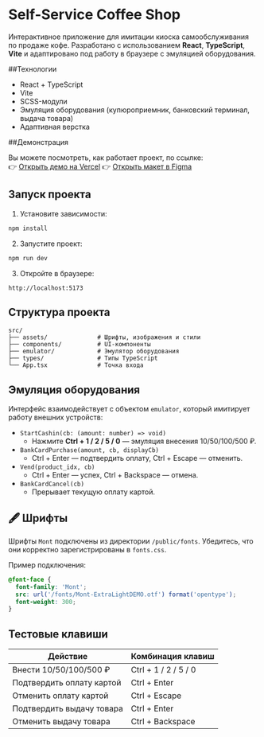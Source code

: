 
# Self-Service Coffee Shop

Интерактивное приложение для имитации киоска самообслуживания по продаже кофе. Разработано с использованием **React**, **TypeScript**, **Vite** и адаптировано под работу в браузере с эмуляцией оборудования.

##Технологии

- React + TypeScript
- Vite
- SCSS-модули
- Эмуляция оборудования (купюроприемник, банковский терминал, выдача товара)
- Адаптивная верстка

##Демонстрация

Вы можете посмотреть, как работает проект, по ссылке:  
👉 [Открыть демо на Vercel](https://vercel.com/nikitas-projects-ad518613/self-service-coffee-shop-js1a)
👉 [Открыть макет в Figma](https://www.figma.com/design/16HWJTBtUov3PkRYNR86M3/Coffee-Shop?node-id=0-1&p=f&t=3i3s6crZ24JQAQ9b-0)

## Запуск проекта

1. Установите зависимости:

```bash
npm install
```

2. Запустите проект:

```bash
npm run dev
```

3. Откройте в браузере:

```
http://localhost:5173
```

## Структура проекта

```
src/
├── assets/              # Шрифты, изображения и стили
├── components/          # UI-компоненты
├── emulator/            # Эмулятор оборудования
├── types/               # Типы TypeScript
└── App.tsx              # Точка входа
```

## Эмуляция оборудования

Интерфейс взаимодействует с объектом `emulator`, который имитирует работу внешних устройств:

- `StartCashin(cb: (amount: number) => void)`
  - Нажмите **Ctrl + 1 / 2 / 5 / 0** — эмуляция внесения 10/50/100/500 ₽.
- `BankCardPurchase(amount, cb, displayCb)`
  - Ctrl + Enter — подтвердить оплату, Ctrl + Escape — отменить.
- `Vend(product_idx, cb)`
  - Ctrl + Enter — успех, Ctrl + Backspace — отмена.
- `BankCardCancel(cb)`
  - Прерывает текущую оплату картой.

## 🖋 Шрифты

Шрифты `Mont` подключены из директории `/public/fonts`. Убедитесь, что они корректно зарегистрированы в `fonts.css`.

Пример подключения:

```css
@font-face {
  font-family: 'Mont';
  src: url('/fonts/Mont-ExtraLightDEMO.otf') format('opentype');
  font-weight: 300;
}
```

## Тестовые клавиши

| Действие                  | Комбинация клавиш       |
|---------------------------|--------------------------|
| Внести 10/50/100/500 ₽    | Ctrl + 1 / 2 / 5 / 0     |
| Подтвердить оплату картой | Ctrl + Enter             |
| Отменить оплату картой    | Ctrl + Escape            |
| Подтвердить выдачу товара | Ctrl + Enter             |
| Отменить выдачу товара    | Ctrl + Backspace         |


